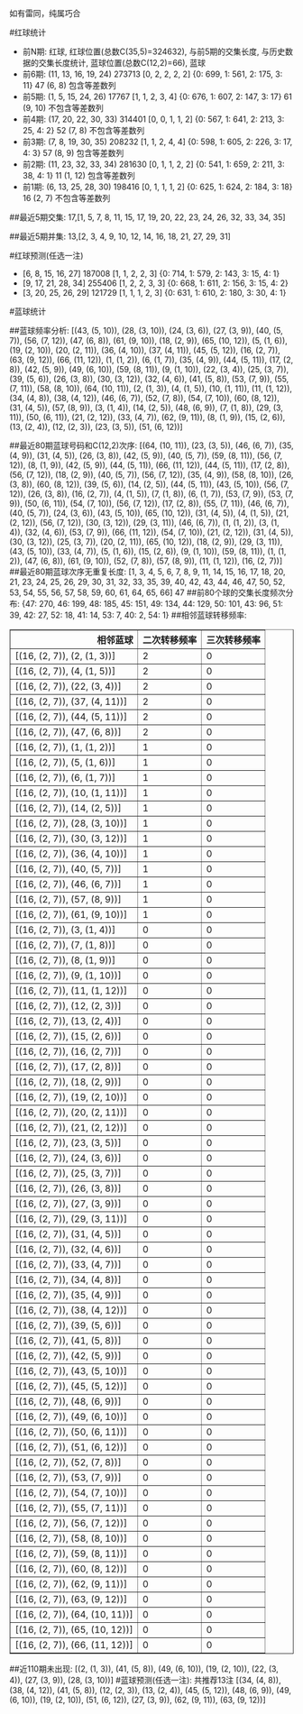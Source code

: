 <!-- 
.. title: 大乐透16131期(2016-11-07)数据分析报告
.. slug: dlott-16131-2016-11-07-report
.. date: 2016-11-08 08:00:00 UTC+08:00
.. tags: Lottery
.. link: 
.. description: 
.. type: text
-->

如有雷同，纯属巧合

<!-- TEASER_END-->

#红球统计

- 前N期: 红球, 红球位置(总数C(35,5)=324632), 与前5期的交集长度, 与历史数据的交集长度统计, 蓝球位置(总数C(12,2)=66), 蓝球
- 前6期: (11, 13, 16, 19, 24) 273713 [0, 2, 2, 2, 2] {0: 699, 1: 561, 2: 175, 3: 11} 47 (6, 8) 包含等差数列
- 前5期: (1, 5, 15, 24, 26) 17767 [1, 1, 2, 3, 4] {0: 676, 1: 607, 2: 147, 3: 17} 61 (9, 10) 不包含等差数列
- 前4期: (17, 20, 22, 30, 33) 314401 [0, 0, 1, 1, 2] {0: 567, 1: 641, 2: 213, 3: 25, 4: 2} 52 (7, 8) 不包含等差数列
- 前3期: (7, 8, 19, 30, 35) 208232 [1, 1, 2, 4, 4] {0: 598, 1: 605, 2: 226, 3: 17, 4: 3} 57 (8, 9) 包含等差数列
- 前2期: (11, 23, 32, 33, 34) 281630 [0, 1, 1, 2, 2] {0: 541, 1: 659, 2: 211, 3: 38, 4: 1} 11 (1, 12) 包含等差数列
- 前1期: (6, 13, 25, 28, 30) 198416 [0, 1, 1, 1, 2] {0: 625, 1: 624, 2: 184, 3: 18} 16 (2, 7) 不包含等差数列

##最近5期交集:
17,[1, 5, 7, 8, 11, 15, 17, 19, 20, 22, 23, 24, 26, 32, 33, 34, 35]

##最近5期并集:
13,[2, 3, 4, 9, 10, 12, 14, 16, 18, 21, 27, 29, 31]

#红球预测(任选一注)

- [6, 8, 15, 16, 27] 187008 [1, 1, 2, 2, 3] {0: 714, 1: 579, 2: 143, 3: 15, 4: 1}
- [9, 17, 21, 28, 34] 255406 [1, 2, 2, 3, 3] {0: 668, 1: 611, 2: 156, 3: 15, 4: 2}
- [3, 20, 25, 26, 29] 121729 [1, 1, 1, 2, 3] {0: 631, 1: 610, 2: 180, 3: 30, 4: 1}

#蓝球统计

##蓝球频率分析:
[(43, (5, 10)), (28, (3, 10)), (24, (3, 6)), (27, (3, 9)), (40, (5, 7)), (56, (7, 12)), (47, (6, 8)), (61, (9, 10)), (18, (2, 9)), (65, (10, 12)), (5, (1, 6)), (19, (2, 10)), (20, (2, 11)), (36, (4, 10)), (37, (4, 11)), (45, (5, 12)), (16, (2, 7)), (63, (9, 12)), (66, (11, 12)), (1, (1, 2)), (6, (1, 7)), (35, (4, 9)), (44, (5, 11)), (17, (2, 8)), (42, (5, 9)), (49, (6, 10)), (59, (8, 11)), (9, (1, 10)), (22, (3, 4)), (25, (3, 7)), (39, (5, 6)), (26, (3, 8)), (30, (3, 12)), (32, (4, 6)), (41, (5, 8)), (53, (7, 9)), (55, (7, 11)), (58, (8, 10)), (64, (10, 11)), (2, (1, 3)), (4, (1, 5)), (10, (1, 11)), (11, (1, 12)), (34, (4, 8)), (38, (4, 12)), (46, (6, 7)), (52, (7, 8)), (54, (7, 10)), (60, (8, 12)), (31, (4, 5)), (57, (8, 9)), (3, (1, 4)), (14, (2, 5)), (48, (6, 9)), (7, (1, 8)), (29, (3, 11)), (50, (6, 11)), (21, (2, 12)), (33, (4, 7)), (62, (9, 11)), (8, (1, 9)), (15, (2, 6)), (13, (2, 4)), (12, (2, 3)), (23, (3, 5)), (51, (6, 12))]

##最近80期蓝球号码和C(12,2)次序:
 [(64, (10, 11)), (23, (3, 5)), (46, (6, 7)), (35, (4, 9)), (31, (4, 5)), (26, (3, 8)), (42, (5, 9)), (40, (5, 7)), (59, (8, 11)), (56, (7, 12)), (8, (1, 9)), (42, (5, 9)), (44, (5, 11)), (66, (11, 12)), (44, (5, 11)), (17, (2, 8)), (56, (7, 12)), (18, (2, 9)), (40, (5, 7)), (56, (7, 12)), (35, (4, 9)), (58, (8, 10)), (26, (3, 8)), (60, (8, 12)), (39, (5, 6)), (14, (2, 5)), (44, (5, 11)), (43, (5, 10)), (56, (7, 12)), (26, (3, 8)), (16, (2, 7)), (4, (1, 5)), (7, (1, 8)), (6, (1, 7)), (53, (7, 9)), (53, (7, 9)), (50, (6, 11)), (54, (7, 10)), (56, (7, 12)), (17, (2, 8)), (55, (7, 11)), (46, (6, 7)), (40, (5, 7)), (24, (3, 6)), (43, (5, 10)), (65, (10, 12)), (31, (4, 5)), (4, (1, 5)), (21, (2, 12)), (56, (7, 12)), (30, (3, 12)), (29, (3, 11)), (46, (6, 7)), (1, (1, 2)), (3, (1, 4)), (32, (4, 6)), (53, (7, 9)), (66, (11, 12)), (54, (7, 10)), (21, (2, 12)), (31, (4, 5)), (30, (3, 12)), (25, (3, 7)), (20, (2, 11)), (65, (10, 12)), (18, (2, 9)), (29, (3, 11)), (43, (5, 10)), (33, (4, 7)), (5, (1, 6)), (15, (2, 6)), (9, (1, 10)), (59, (8, 11)), (1, (1, 2)), (47, (6, 8)), (61, (9, 10)), (52, (7, 8)), (57, (8, 9)), (11, (1, 12)), (16, (2, 7))]
##最近80期蓝球次序无重复长度:
 [1, 3, 4, 5, 6, 7, 8, 9, 11, 14, 15, 16, 17, 18, 20, 21, 23, 24, 25, 26, 29, 30, 31, 32, 33, 35, 39, 40, 42, 43, 44, 46, 47, 50, 52, 53, 54, 55, 56, 57, 58, 59, 60, 61, 64, 65, 66] 47
##前80个球的交集长度频次分布:
{47: 270, 46: 199, 48: 185, 45: 151, 49: 134, 44: 129, 50: 101, 43: 96, 51: 39, 42: 27, 52: 18, 41: 14, 53: 7, 40: 2, 54: 1}
##相邻蓝球转移频率:
 <table border="1" class="table table-striped dataframe">
  <thead>
    <tr style="text-align: right;">
      <th>相邻蓝球</th>
      <th>二次转移频率</th>
      <th>三次转移频率</th>
    </tr>
  </thead>
  <tbody>
    <tr>
      <td>[(16, (2, 7)), (2, (1, 3))]</td>
      <td>2</td>
      <td>0</td>
    </tr>
    <tr>
      <td>[(16, (2, 7)), (4, (1, 5))]</td>
      <td>2</td>
      <td>0</td>
    </tr>
    <tr>
      <td>[(16, (2, 7)), (22, (3, 4))]</td>
      <td>2</td>
      <td>0</td>
    </tr>
    <tr>
      <td>[(16, (2, 7)), (37, (4, 11))]</td>
      <td>2</td>
      <td>0</td>
    </tr>
    <tr>
      <td>[(16, (2, 7)), (44, (5, 11))]</td>
      <td>2</td>
      <td>0</td>
    </tr>
    <tr>
      <td>[(16, (2, 7)), (47, (6, 8))]</td>
      <td>2</td>
      <td>0</td>
    </tr>
    <tr>
      <td>[(16, (2, 7)), (1, (1, 2))]</td>
      <td>1</td>
      <td>0</td>
    </tr>
    <tr>
      <td>[(16, (2, 7)), (5, (1, 6))]</td>
      <td>1</td>
      <td>0</td>
    </tr>
    <tr>
      <td>[(16, (2, 7)), (6, (1, 7))]</td>
      <td>1</td>
      <td>0</td>
    </tr>
    <tr>
      <td>[(16, (2, 7)), (10, (1, 11))]</td>
      <td>1</td>
      <td>0</td>
    </tr>
    <tr>
      <td>[(16, (2, 7)), (14, (2, 5))]</td>
      <td>1</td>
      <td>0</td>
    </tr>
    <tr>
      <td>[(16, (2, 7)), (28, (3, 10))]</td>
      <td>1</td>
      <td>0</td>
    </tr>
    <tr>
      <td>[(16, (2, 7)), (30, (3, 12))]</td>
      <td>1</td>
      <td>0</td>
    </tr>
    <tr>
      <td>[(16, (2, 7)), (36, (4, 10))]</td>
      <td>1</td>
      <td>0</td>
    </tr>
    <tr>
      <td>[(16, (2, 7)), (40, (5, 7))]</td>
      <td>1</td>
      <td>0</td>
    </tr>
    <tr>
      <td>[(16, (2, 7)), (46, (6, 7))]</td>
      <td>1</td>
      <td>0</td>
    </tr>
    <tr>
      <td>[(16, (2, 7)), (57, (8, 9))]</td>
      <td>1</td>
      <td>0</td>
    </tr>
    <tr>
      <td>[(16, (2, 7)), (61, (9, 10))]</td>
      <td>1</td>
      <td>0</td>
    </tr>
    <tr>
      <td>[(16, (2, 7)), (3, (1, 4))]</td>
      <td>0</td>
      <td>0</td>
    </tr>
    <tr>
      <td>[(16, (2, 7)), (7, (1, 8))]</td>
      <td>0</td>
      <td>0</td>
    </tr>
    <tr>
      <td>[(16, (2, 7)), (8, (1, 9))]</td>
      <td>0</td>
      <td>0</td>
    </tr>
    <tr>
      <td>[(16, (2, 7)), (9, (1, 10))]</td>
      <td>0</td>
      <td>0</td>
    </tr>
    <tr>
      <td>[(16, (2, 7)), (11, (1, 12))]</td>
      <td>0</td>
      <td>0</td>
    </tr>
    <tr>
      <td>[(16, (2, 7)), (12, (2, 3))]</td>
      <td>0</td>
      <td>0</td>
    </tr>
    <tr>
      <td>[(16, (2, 7)), (13, (2, 4))]</td>
      <td>0</td>
      <td>0</td>
    </tr>
    <tr>
      <td>[(16, (2, 7)), (15, (2, 6))]</td>
      <td>0</td>
      <td>0</td>
    </tr>
    <tr>
      <td>[(16, (2, 7)), (16, (2, 7))]</td>
      <td>0</td>
      <td>0</td>
    </tr>
    <tr>
      <td>[(16, (2, 7)), (17, (2, 8))]</td>
      <td>0</td>
      <td>0</td>
    </tr>
    <tr>
      <td>[(16, (2, 7)), (18, (2, 9))]</td>
      <td>0</td>
      <td>0</td>
    </tr>
    <tr>
      <td>[(16, (2, 7)), (19, (2, 10))]</td>
      <td>0</td>
      <td>0</td>
    </tr>
    <tr>
      <td>[(16, (2, 7)), (20, (2, 11))]</td>
      <td>0</td>
      <td>0</td>
    </tr>
    <tr>
      <td>[(16, (2, 7)), (21, (2, 12))]</td>
      <td>0</td>
      <td>0</td>
    </tr>
    <tr>
      <td>[(16, (2, 7)), (23, (3, 5))]</td>
      <td>0</td>
      <td>0</td>
    </tr>
    <tr>
      <td>[(16, (2, 7)), (24, (3, 6))]</td>
      <td>0</td>
      <td>0</td>
    </tr>
    <tr>
      <td>[(16, (2, 7)), (25, (3, 7))]</td>
      <td>0</td>
      <td>0</td>
    </tr>
    <tr>
      <td>[(16, (2, 7)), (26, (3, 8))]</td>
      <td>0</td>
      <td>0</td>
    </tr>
    <tr>
      <td>[(16, (2, 7)), (27, (3, 9))]</td>
      <td>0</td>
      <td>0</td>
    </tr>
    <tr>
      <td>[(16, (2, 7)), (29, (3, 11))]</td>
      <td>0</td>
      <td>0</td>
    </tr>
    <tr>
      <td>[(16, (2, 7)), (31, (4, 5))]</td>
      <td>0</td>
      <td>0</td>
    </tr>
    <tr>
      <td>[(16, (2, 7)), (32, (4, 6))]</td>
      <td>0</td>
      <td>0</td>
    </tr>
    <tr>
      <td>[(16, (2, 7)), (33, (4, 7))]</td>
      <td>0</td>
      <td>0</td>
    </tr>
    <tr>
      <td>[(16, (2, 7)), (34, (4, 8))]</td>
      <td>0</td>
      <td>0</td>
    </tr>
    <tr>
      <td>[(16, (2, 7)), (35, (4, 9))]</td>
      <td>0</td>
      <td>0</td>
    </tr>
    <tr>
      <td>[(16, (2, 7)), (38, (4, 12))]</td>
      <td>0</td>
      <td>0</td>
    </tr>
    <tr>
      <td>[(16, (2, 7)), (39, (5, 6))]</td>
      <td>0</td>
      <td>0</td>
    </tr>
    <tr>
      <td>[(16, (2, 7)), (41, (5, 8))]</td>
      <td>0</td>
      <td>0</td>
    </tr>
    <tr>
      <td>[(16, (2, 7)), (42, (5, 9))]</td>
      <td>0</td>
      <td>0</td>
    </tr>
    <tr>
      <td>[(16, (2, 7)), (43, (5, 10))]</td>
      <td>0</td>
      <td>0</td>
    </tr>
    <tr>
      <td>[(16, (2, 7)), (45, (5, 12))]</td>
      <td>0</td>
      <td>0</td>
    </tr>
    <tr>
      <td>[(16, (2, 7)), (48, (6, 9))]</td>
      <td>0</td>
      <td>0</td>
    </tr>
    <tr>
      <td>[(16, (2, 7)), (49, (6, 10))]</td>
      <td>0</td>
      <td>0</td>
    </tr>
    <tr>
      <td>[(16, (2, 7)), (50, (6, 11))]</td>
      <td>0</td>
      <td>0</td>
    </tr>
    <tr>
      <td>[(16, (2, 7)), (51, (6, 12))]</td>
      <td>0</td>
      <td>0</td>
    </tr>
    <tr>
      <td>[(16, (2, 7)), (52, (7, 8))]</td>
      <td>0</td>
      <td>0</td>
    </tr>
    <tr>
      <td>[(16, (2, 7)), (53, (7, 9))]</td>
      <td>0</td>
      <td>0</td>
    </tr>
    <tr>
      <td>[(16, (2, 7)), (54, (7, 10))]</td>
      <td>0</td>
      <td>0</td>
    </tr>
    <tr>
      <td>[(16, (2, 7)), (55, (7, 11))]</td>
      <td>0</td>
      <td>0</td>
    </tr>
    <tr>
      <td>[(16, (2, 7)), (56, (7, 12))]</td>
      <td>0</td>
      <td>0</td>
    </tr>
    <tr>
      <td>[(16, (2, 7)), (58, (8, 10))]</td>
      <td>0</td>
      <td>0</td>
    </tr>
    <tr>
      <td>[(16, (2, 7)), (59, (8, 11))]</td>
      <td>0</td>
      <td>0</td>
    </tr>
    <tr>
      <td>[(16, (2, 7)), (60, (8, 12))]</td>
      <td>0</td>
      <td>0</td>
    </tr>
    <tr>
      <td>[(16, (2, 7)), (62, (9, 11))]</td>
      <td>0</td>
      <td>0</td>
    </tr>
    <tr>
      <td>[(16, (2, 7)), (63, (9, 12))]</td>
      <td>0</td>
      <td>0</td>
    </tr>
    <tr>
      <td>[(16, (2, 7)), (64, (10, 11))]</td>
      <td>0</td>
      <td>0</td>
    </tr>
    <tr>
      <td>[(16, (2, 7)), (65, (10, 12))]</td>
      <td>0</td>
      <td>0</td>
    </tr>
    <tr>
      <td>[(16, (2, 7)), (66, (11, 12))]</td>
      <td>0</td>
      <td>0</td>
    </tr>
  </tbody>
</table>
##近110期未出现:
 [(2, (1, 3)), (41, (5, 8)), (49, (6, 10)), (19, (2, 10)), (22, (3, 4)), (27, (3, 9)), (28, (3, 10))]
#蓝球预测(任选一注):
共推荐13注
 [(34, (4, 8)), (38, (4, 12)), (41, (5, 8)), (12, (2, 3)), (13, (2, 4)), (45, (5, 12)), (48, (6, 9)), (49, (6, 10)), (19, (2, 10)), (51, (6, 12)), (27, (3, 9)), (62, (9, 11)), (63, (9, 12))]

